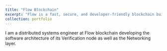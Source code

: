 ```yaml
---
title: "Flow Blockchain"
excerpt: "Flow is a fast, secure, and developer-friendly blockchain built to support the next generation of games, apps, and the digital assets that power them."
collection: portfolio
---
```


I am a distributed systems engineer at Flow blockchain developing the software architecture of its Verification node as well as the Networking layer.  
